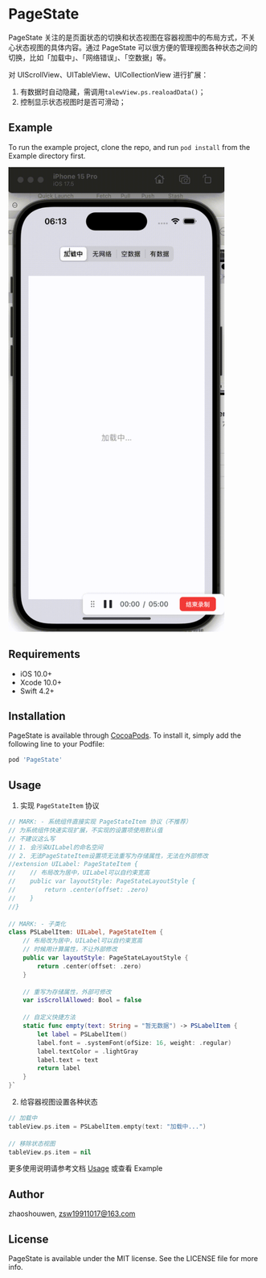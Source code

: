 # PageState
PageState 关注的是页面状态的切换和状态视图在容器视图中的布局方式，不关心状态视图的具体内容。通过 PageState 可以很方便的管理视图各种状态之间的切换，比如「加载中」、「网络错误」、「空数据」等。

对 UIScrollView、UITableView、UICollectionView 进行扩展：
1. 有数据时自动隐藏，需调用`talewView.ps.realoadData()`；
2. 控制显示状态视图时是否可滑动；

## Example

To run the example project, clone the repo, and run `pod install` from the Example directory first.

<img src="./Document/pageStateDemo.gif" width="430" height="922" alt="效果">

## Requirements
- iOS 10.0+
- Xcode 10.0+
- Swift 4.2+

## Installation

PageState is available through [CocoaPods](https://cocoapods.org). To install
it, simply add the following line to your Podfile:

```ruby
pod 'PageState'
```

## Usage

1. 实现 `PageStateItem` 协议
```swift
// MARK: - 系统组件直接实现 PageStateItem 协议（不推荐）
// 为系统组件快速实现扩展，不实现的设置项使用默认值
// 不建议这么写
// 1. 会污染UILabel的命名空间
// 2. 无法PageStateItem设置项无法重写为存储属性，无法在外部修改
//extension UILabel: PageStateItem { 
//    // 布局改为居中，UILabel可以自约束宽高
//    public var layoutStyle: PageStateLayoutStyle {
//        return .center(offset: .zero)
//    }
//}

// MARK: - 子类化
class PSLabelItem: UILabel, PageStateItem {
    // 布局改为居中，UILabel可以自约束宽高
    // 时候用计算属性，不让外部修改
    public var layoutStyle: PageStateLayoutStyle {
        return .center(offset: .zero)
    }
    
    // 重写为存储属性，外部可修改
    var isScrollAllowed: Bool = false
    
    // 自定义快捷方法
    static func empty(text: String = "暂无数据") -> PSLabelItem {
        let label = PSLabelItem()
        label.font = .systemFont(ofSize: 16, weight: .regular)
        label.textColor = .lightGray
        label.text = text
        return label
    }
}`
```

2. 给容器视图设置各种状态
```swift
// 加载中
tableView.ps.item = PSLabelItem.empty(text: "加载中...")

// 移除状态视图
tableView.ps.item = nil
```

更多使用说明请参考文档 [Usage](./Document/Usage.md) 或查看 Example

## Author

zhaoshouwen, zsw19911017@163.com

## License

PageState is available under the MIT license. See the LICENSE file for more info.

